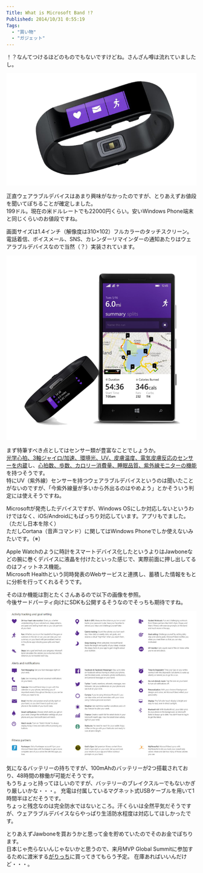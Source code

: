 ```yaml
---
Title: What is Microsoft Band !?
Published: 2014/10/31 0:55:19
Tags:
  - "買い物"
  - "ガジェット"
---
```

！？なんてつけるほどのものでもないですけどね。さんざん噂は流れていましたし。  

![](20141031001551.png) 

正直ウェアラブルデバイスはあまり興味がなかったのですが、とりあえずお値段を聞いてぽちることが確定しました。  
199ドル。現在の米ドルレートでも22000円くらい。安いWindows Phone端末と同じくらいのお値段ですね。

<!-- more -->

画面サイズは1.4インチ（解像度は310×102）フルカラーのタッチスクリーン。  
電話着信、ボイスメール、SNS、カレンダーリマインダーの通知あたりはウェアラブルデバイスなので当然（？）実装されています。

![](20141031000607.png) 

まず特筆すべき点としてはセンサー類が豊富なことでしょうか。  
[光学心拍、3軸ジャイロ/加速、環境光、UV、皮膚温度、電気皮膚反応のセンサーを内蔵](http://japanese.engadget.com/2014/10/30/microsoft-band-microsoft-health-windows/)し、[心拍数、歩数、カロリー消費量、睡眠品質、紫外線モニターの機能](http://www.itmedia.co.jp/enterprise/articles/1410/30/news110.html)を持つそうです。  
特にUV（紫外線）センサーを持つウェアラブルデバイスというのは聞いたことがないのですが、「今紫外線量が多いから外出るのはやめよう」とかそういう判定には使えそうですね。

Microsoftが発売したデバイスですが、Windows OSにしか対応しないというわけではなく、iOS/Androidにもばっちり対応しています。アプリもでました。（ただし日本を除く）  
ただしCortana（音声コマンド）に関してはWindows Phoneでしか使えないみたいです。（※）

Apple Watchのように時計をスマートデバイス化したというよりはJawboneなどの腕に巻くデバイスに液晶を付けたといった感じで、実際前面に押し出してるのはフィットネス機能。  
Microsoft Healthという同時発表のWebサービスと連携し、蓄積した情報をもとに分析を行ってくれるそうです。

そのほか機能は割とたくさんあるので以下の画像を参照。  
今後サードパーティ向けにSDKも公開するそうなのでそっちも期待ですね。

![](20141031003042.jpg) 

気になるバッテリーの持ちですが、100mAhのバッテリーが2つ搭載されており、48時間の稼働が可能だそうです。  
もうちょっと持ってほしいのですが、バッテリーのブレイクスルーでもないかぎり厳しいかな・・・。
充電は付属しているマグネット式USBケーブルを用いて1時間半ほどだそうです。  
ちょっと残念なのは完全防水ではないところ。汗くらいは全然平気だそうですが、ウェアラブルデバイスならやっぱり生活防水程度は対応してほしかったです。

とりあえずJawboneを買おうかと思って金を貯めていたのでそのお金でぽちります。  
日本じゃ売らないんじゃないかと思うので、来月MVP Global Summitに参加するために渡米する[がりっち](https://twitter.com/garicchi)に買ってきてもらう予定。
在庫あればいいんだけど・・・。
